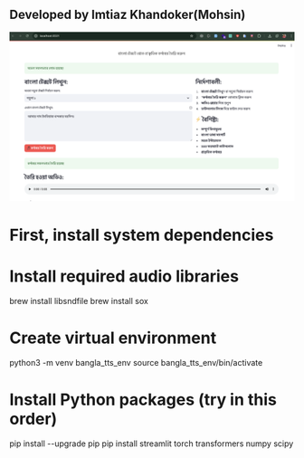 ## Developed by Imtiaz Khandoker(Mohsin)

![Bangla AI UI](bangla_ai.png)

# First, install system dependencies

# Install required audio libraries

brew install libsndfile
brew install sox

# Create virtual environment

python3 -m venv bangla_tts_env
source bangla_tts_env/bin/activate

# Install Python packages (try in this order)

pip install --upgrade pip
pip install streamlit torch transformers numpy scipy
